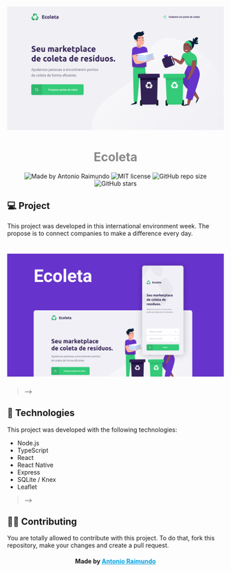 # ![Home image](.images/home.png)

>

<h1 style="color: #888" align="center">
    Ecoleta
</h1>
<p align="center">
  <img alt="Made by Antonio Raimundo" src="https://img.shields.io/badge/madeby-antoniorrm-brightgreen">
  <img alt="MIT license" src="https://img.shields.io/github/license/antoniorrm/e-coleta">
  <img alt="GitHub repo size" src="https://img.shields.io/github/repo-size/antoniorrm/e-coleta">
  <img alt="GitHub stars" src="https://img.shields.io/github/stars/antoniorrm/e-coleta">
</p>

>

## 💻 Project

This project was developed in this international environment week. The propose is to connect companies to make a difference every day.

# ![Home image](.images/capa.jpg)

<!-- >

## 🔖 Layout

<!-- To access the layout use [Figma](https://www.figma.com/file/1SxgOMojOB2zYT0Mdk28lB/). -->

> -->

## 🚀 Technologies

This project was developed with the following technologies:

- Node.js
- TypeScript
- React
- React Native
- Express
- SQLite / Knex
- Leaflet

>

<!-- ## ☁️ External API

The web and mobile project used an external API to load the states and cities of Brazil.

<!-- -  [IBGE](https://servicodados.ibge.gov.br/api/docs/localidades) -->

> -->

## 👊🏼 Contributing

You are totally allowed to contribute with this project. To do that, fork this repository, make your changes and create a pull request.

> >

<h4 align="center">
    Made by <a href="https://www.linkedin.com/in/antoniorrm/" style="color: #00a0df" target="_blank">Antonio Raimundo</a>
</h4>
